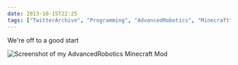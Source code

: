 ```yaml
---
date: 2013-10-15T22:25
tags: ["TwitterArchive", "Programming", "AdvancedRobotics", "Minecraft"]
---
```


We're off to a good start

![Screenshot of my AdvancedRobotics Minecraft Mod](https://cdn.geekyaubergine.com/twitter_archive/390226976780189696-BWpdXiOCMAAE6g_.png)

